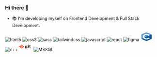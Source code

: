 ### Hi there 👋

<!--
**edakaraman/edakaraman** is a ✨ _special_ ✨ repository because its `README.md` (this file) appears on your GitHub profile.

Here are some ideas to get you started:
-->
-	📚 I'm developing myself on Frontend Development & Full Stack Development.
  
<div align="left">
  <img src="https://cdn.jsdelivr.net/gh/devicons/devicon/icons/html5/html5-original.svg" height="30"  title="HTML5" alt="html5"  />
  <img src="https://cdn.jsdelivr.net/gh/devicons/devicon/icons/css3/css3-original.svg" height="30"  title="CSS3" alt="css3"  />
  <img src="https://user-images.githubusercontent.com/25181517/192158956-48192682-23d5-4bfc-9dfb-6511ade346bc.png" height="30"  title="SASS" alt="sass"  />
  <img src="https://user-images.githubusercontent.com/25181517/202896760-337261ed-ee92-4979-84c4-d4b829c7355d.png" height="30" title="TailwindCSS " alt="tailwindcss" />
  <img src="https://user-images.githubusercontent.com/25181517/117447155-6a868a00-af3d-11eb-9cfe-245df15c9f3f.png" height="30" title="Javascript" alt="javascript" />
  <img src="https://user-images.githubusercontent.com/25181517/183897015-94a058a6-b86e-4e42-a37f-bf92061753e5.png" height="30" title="React " alt="react" />
  <img src="https://user-images.githubusercontent.com/25181517/189715289-df3ee512-6eca-463f-a0f4-c10d94a06b2f.png" height="30" title="Figma" alt="figma" />
  <img src="https://github.com/devicons/devicon/blob/master/icons/c/c-original.svg" title="C" alt="C" width="40" height="30"/> 
  <img src="https://user-images.githubusercontent.com/25181517/192106073-90fffafe-3562-4ff9-a37e-c77a2da0ff58.png" height="30" title="C++ " alt="c++" />
  <img src="https://github.com/devicons/devicon/blob/master/icons/git/git-original-wordmark.svg" title="Git" alt="Git" width="40" height="30"/> 
  <img src="https://n8n.io/images/nodes/microsoftSql.svg" height="30" alt="MSSQL" title="MS SQL" />
</div>


